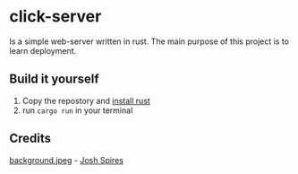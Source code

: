 # click-server
Is a simple web-server written in rust.
The main purpose of this project is to learn deployment.

## Build it yourself
1. Copy the repostory and [install rust](https://www.rust-lang.org/tools/install)
2. run `cargo run` in your terminal

## Credits
[background.jpeg](static/background.jpeg) - [Josh Spires](https://unsplash.com/@drone_nr)
